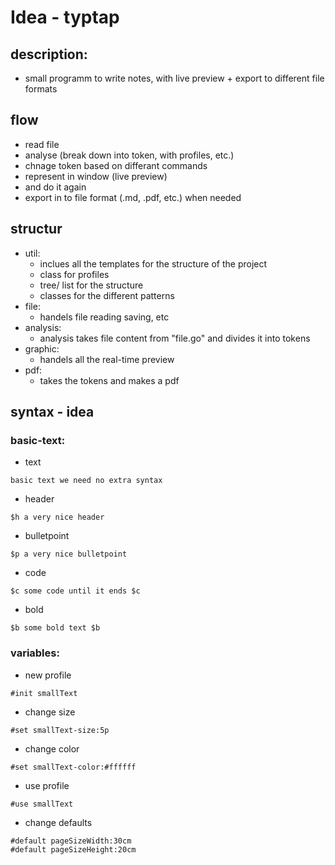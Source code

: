 # Idea - typtap

## description:
* small programm to write notes, with live preview + export to different file formats

## flow 
* read file
* analyse (break down into token, with profiles, etc.)
* chnage token based on differant commands
* represent in window (live preview)
* and do it again
* export in to file format (.md, .pdf, etc.) when needed

## structur
* util:
  * inclues all the templates for the structure of the project
  * class for profiles
  * tree/ list for the structure
  * classes for the different patterns
* file:
  * handels file reading saving, etc
* analysis:
  * analysis takes file content from "file.go" and divides it into tokens
* graphic:
  * handels all the real-time preview
* pdf:
  * takes the tokens and makes a pdf

## syntax - idea
### basic-text:
* text
```
basic text we need no extra syntax
```
* header
```
$h a very nice header
```
* bulletpoint
```
$p a very nice bulletpoint
```
* code
```
$c some code until it ends $c
```
* bold
```
$b some bold text $b
```
### variables:
* new profile
```
#init smallText
```
* change size
```
#set smallText-size:5p
```
* change color
```
#set smallText-color:#ffffff
```
* use profile
```
#use smallText
```
* change defaults
```
#default pageSizeWidth:30cm
#default pageSizeHeight:20cm
```